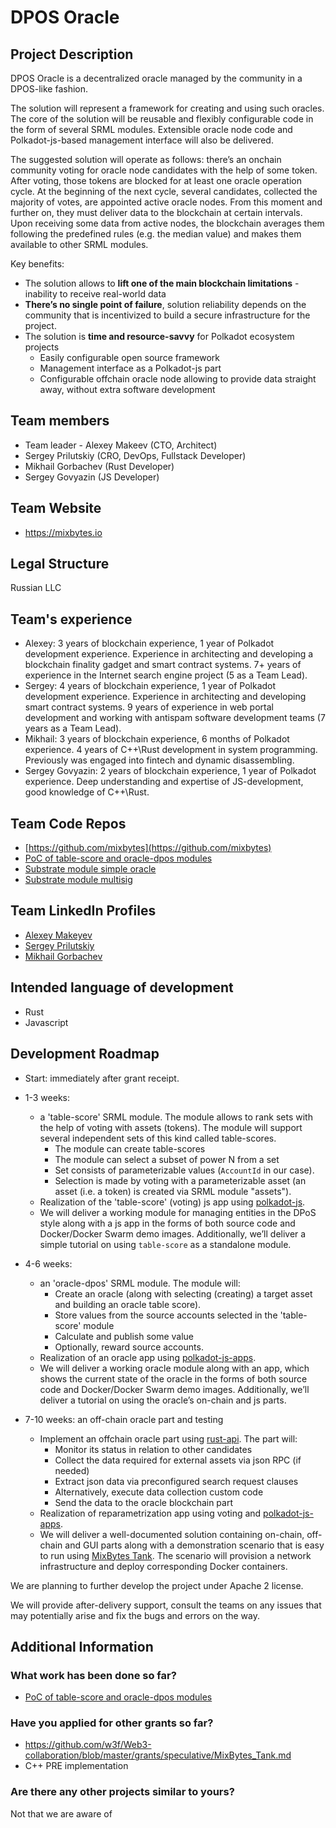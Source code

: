 # DPOS Oracle

## Project Description

DPOS Oracle is a decentralized oracle managed by the community in a DPOS-like fashion. 

The solution will represent a framework for creating and using such oracles. The core of the solution will be reusable and flexibly configurable code in the form of several SRML modules. Extensible oracle node code and Polkadot-js-based management interface will also be delivered. 

The suggested solution will operate as follows: there’s an onchain community voting for oracle node candidates with the help of some token. After voting, those tokens are blocked for at least one oracle operation cycle. At the beginning of the next cycle, several candidates, collected the majority of votes, are appointed active oracle nodes. From this moment and further on, they must deliver data to the blockchain at certain intervals. Upon receiving some data from active nodes, the blockchain averages them following the predefined rules (e.g. the median value) and makes them available to other SRML modules.

Key benefits:

* The solution allows to **lift one of the main blockchain limitations** - inability to receive real-world data
* **There’s no single point of failure**, solution reliability depends on the community that is incentivized to build a secure infrastructure for the project.
* The solution is **time and resource-savvy** for Polkadot ecosystem projects
  - Easily configurable open source framework
  - Management interface as a Polkadot-js part
  - Configurable offchain oracle node allowing to provide data straight away, without extra software development


## Team members

* Team leader - Alexey Makeev (CTO, Architect)
* Sergey Prilutskiy (CRO, DevOps, Fullstack Developer)
* Mikhail Gorbachev (Rust Developer)
* Sergey Govyazin (JS Developer)


## Team Website	

* https://mixbytes.io

## Legal Structure 

Russian LLC

## Team's experience

* Alexey: 3 years of blockchain experience, 1 year of Polkadot development experience. Experience in architecting and developing a blockchain finality gadget and smart contract systems. 7+ years of experience in the Internet search engine project (5  as a Team Lead). 
* Sergey: 4 years of blockchain experience, 1 year of Polkadot development experience. Experience in architecting and developing smart contract systems. 9 years of experience in web portal development and working with antispam software development teams (7 years as a Team Lead).
* Mikhail: 3 years of blockchain experience, 6 months of Polkadot experience. 4 years of C++\Rust development in system programming. Previously was engaged into fintech and dynamic disassembling.
* Sergey Govyazin: 2 years of blockchain experience, 1 year of Polkadot experience. Deep understanding and expertise of JS-development, good knowledge of C++\Rust.

## Team Code Repos

* [https://github.com/mixbytes](https://github.com/mixbytes)
* [PoC of table-score and oracle-dpos modules](https://github.com/mixbytes/substrate-dpos-oracle)
* [Substrate module simple oracle](https://github.com/mixbytes/substrate-module-oracle)
* [Substrate module multisig](https://github.com/mixbytes/substrate-module-multisig)

## Team LinkedIn Profiles

* [Alexey Makeyev](https://www.linkedin.com/in/aleksey-makeyev-98471884/)
* [Sergey Prilutskiy](https://www.linkedin.com/in/sergey-prilutskiy-2a619951/)
* [Mikhail Gorbachev](https://www.linkedin.com/in/sadsnake/)

## Intended language of development

* Rust
* Javascript

## Development Roadmap

* Start: immediately after grant receipt.
* 1-3 weeks:
  - a 'table-score' SRML module. The module allows to rank sets with the help of voting with assets (tokens). The module will support several independent sets of this kind called table-scores.
    * The module can create table-scores
    * The module can select a subset of power N from a set
    * Set consists of parameterizable values (`AccountId` in our case).
    * Selection is made by voting with a parameterizable asset (an asset (i.e. a token) is created via SRML module "assets").
  - Realization of the 'table-score' (voting) js app using [polkadot-js](https://github.com/polkadot-js).
  - We will deliver a working module for managing entities in the DPoS style along with a js app in the forms of both source code and Docker/Docker Swarm demo images. Additionally, we’ll deliver a simple tutorial on using `table-score` as a standalone module.

* 4-6 weeks:
  - an 'oracle-dpos' SRML module. The module will:
    * Create an oracle (along with selecting (creating) a target asset and building an oracle table score).
    * Store values from the source accounts selected in the 'table-score' module
    * Calculate and publish some value
    * Optionally, reward source accounts.
  - Realization of an oracle app using [polkadot-js-apps](https://github.com/polkadot-js/apps).
  - We will deliver a working oracle module along with an app, which shows the current state of the oracle in the forms of both source code and Docker/Docker Swarm demo images. Additionally, we’ll deliver a tutorial on using the oracle’s on-chain and js parts.

* 7-10 weeks: an off-chain oracle part and testing
  - Implement an offchain oracle part using [rust-api](https://github.com/scs/substrate-api-client). The part will:
    * Monitor its status in relation to other candidates
    * Collect the data required for external assets via json RPC (if needed)
    * Extract json data via preconfigured search request clauses
    * Alternatively, execute data collection custom code
    * Send the data to the oracle blockchain part
  - Realization of reparametrization app using voting and [polkadot-js-apps](https://github.com/polkadot-js/apps).
  - We will deliver a well-documented solution containing on-chain, off-chain and GUI parts along with a demonstration scenario that is easy to run using [MixBytes Tank](https://github.com/mixbytes/tank). The scenario will provision a network infrastructure and deploy corresponding Docker containers.

We are planning to further develop the project under Apache 2 license. 

We will provide after-delivery support, consult the teams on any issues that may potentially arise and fix the bugs and errors on the way. 

## Additional Information

### What work has been done so far?
* [PoC of table-score and oracle-dpos modules](https://github.com/mixbytes/substrate-dpos-oracle)

### Have you applied for other grants so far?
* https://github.com/w3f/Web3-collaboration/blob/master/grants/speculative/MixBytes_Tank.md
* C++ PRE implementation

### Are there any other projects similar to yours?
Not that we are aware of
